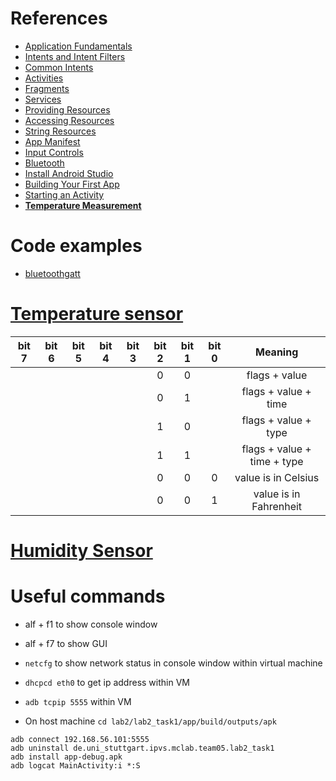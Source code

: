 # References
 - [Application Fundamentals][1]
 - [Intents and Intent Filters][2]
 - [Common Intents][3]
 - [Activities][4]
 - [Fragments][5]
 - [Services][6]
 - [Providing Resources][7]
 - [Accessing Resources][8]
 - [String Resources][9]
 - [App Manifest][10]
 - [Input Controls][11]
 - [Bluetooth][12]
 - [Install Android Studio][14]
 - [Building Your First App][13]
 - [Starting an Activity][15]
 - [**Temperature Measurement**][17]


# Code examples
 - [bluetoothgatt][16]


# [Temperature sensor][17]

| bit 7 | bit 6 | bit 5 | bit 4 | bit 3 | bit 2 | bit 1 | bit 0 |           Meaning           |
|:-----:|:-----:|:-----:|:-----:|:-----:|:-----:|:-----:|:-----:|:---------------------------:|
|       |       |       |       |       |   0   |   0   |       |        flags + value        |
|       |       |       |       |       |   0   |   1   |       |     flags + value + time    |
|       |       |       |       |       |   1   |   0   |       |     flags + value + type    |
|       |       |       |       |       |   1   |   1   |       | flags + value + time + type |
|       |       |       |       |       |   0   |   0   |   0   |     value is in Celsius     |
|       |       |       |       |       |   0   |   0   |   1   |    value is in Fahrenheit   |

# [Humidity Sensor][18]

# Useful commands
 - alf + f1 to show console window
 - alf + f7 to show GUI
 - `netcfg` to show network status in console window within virtual machine
 - `dhcpcd eth0` to get ip address within VM
 - `adb tcpip 5555` within VM

 - On host machine `cd lab2/lab2_task1/app/build/outputs/apk`
```
adb connect 192.168.56.101:5555
adb uninstall de.uni_stuttgart.ipvs.mclab.team05.lab2_task1
adb install app-debug.apk
adb logcat MainActivity:i *:S
```

[18]: https://developer.bluetooth.org/gatt/characteristics/Pages/CharacteristicViewer.aspx?u=org.bluetooth.characteristic.humidity.xml
[17]: https://developer.bluetooth.org/gatt/characteristics/Pages/CharacteristicViewer.aspx?u=org.bluetooth.characteristic.temperature_measurement.xml
[16]: https://github.com/devunwired/accessory-samples/tree/master/BluetoothGatt/src/com/example/bluetoothgatt
[15]: http://developer.android.com/training/basics/activity-lifecycle/starting.html
[14]: http://developer.android.com/sdk/installing/index.html
[13]: http://developer.android.com/training/basics/firstapp/index.html
[12]: http://developer.android.com/guide/topics/connectivity/bluetooth.html
[11]: http://developer.android.com/guide/topics/ui/controls.html
[10]: http://developer.android.com/guide/topics/manifest/manifest-intro.html
[9]: http://developer.android.com/guide/topics/resources/string-resource.html
[8]: http://developer.android.com/guide/topics/resources/accessing-resources.html
[7]: http://developer.android.com/guide/topics/resources/providing-resources.html
[6]: http://developer.android.com/guide/components/services.html
[5]: http://developer.android.com/guide/components/fragments.html
[4]: http://developer.android.com/guide/components/activities.html
[3]: http://developer.android.com/guide/components/intents-common.html
[2]: http://developer.android.com/guide/components/intents-filters.html
[1]: http://developer.android.com/guide/components/fundamentals.html
